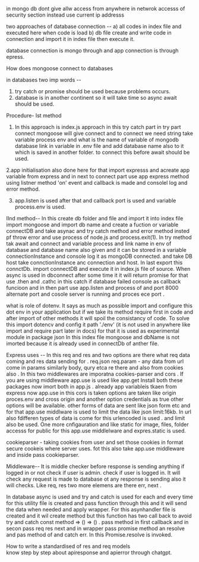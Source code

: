 in mongo db dont give allw access from anywhere in netwrok accesss of security section instead use current ip addresss


two approaches of database connection -- a) all codes in index file and executed here when code is load 
b) db file create and write code in connection and import it in index file then execute it.

database connection is mongo through and app connection is through epress.


How does mongoose connect to databases 


in databases two imp words --
1) try catch or promise should be used because problems occurs.
2) database is in another continent so it will take time so async await should be used.


Procedure-
Ist method
1. In this approach is index.js approach in this try catch part in try part connect mongoose will give connect and to connect we need string take variable process env and what is the name of variable of mongodb database link in variable in .env file and add database name also to it which is saved in another folder. to connect this before await should be used.

2.app initialisation also done here for that import expresss and acreate app variable from express and in next to connect part use app express method using listner method 'on' event and callback is made and consolel log and error method.

3. app.listen is used after that and callback port is used and variable process.env is used.


IInd method--
In this create db folder and file and import it into index file
import mongoose and import db name  and create a fuction or variable connectDB and take asynac and try catch method and error method insted pf throw error and use process of node.js and process.exit(1).
In try method tak await and connect and variable process and link name in env of database and database name also given and it can be stored in a variable connectionInstance and console log it as mongoDB connected. and take DB host take connctionInstance anc connection and host. In last export this connctDb.
import connectDB and execute it in index.js file of source. When async is used in dbconnect after some time it it will return promise for that use .then and .cathc in this catch if database failed console as callback funcioon and in then part use app.listen and process of and port 8000 alternate port and cosole server is running and proces ece port .

what is role of dotenv.
It says as much as possible import and configure this dot env in your application but if we take its method require first in code and after import of other methods it will spoil the consistancy of code.
To solve this import dotencv and config it path './env'
(it is not used in anywhere like import and require part later in docs) for that it is used as experimental module in package json
In this index file mongoose and dbName is not imorted because it is already used in connectDb of anther file.

Express uses --
In this req and res and two options are there what req data coming and res data sending for . req.json req.param - any data from url come in params similarly body, qury etca re there and also from cookies also .
In this two middlewares are imporatna cookies-parser and cors .
If you are using middleware app.use is used like app.get
Install both these packages 
now imort both in app.js . already app variableis tkaen from express
now app.use in this cors is taken options are taken like origin proces.env and cross origin and another option credentials as true other options will be available. 
other forms of data are sent like json form etc and for that app.use middlware  is used to limit the data like json limit:16kb. In url also fdifferen types of data is come for this urlencoded is used . and limit also be used.
One more cnfigauration and like static for image, files, folder accesss for public for this app.use middlelware and expres.static is used.


cookieparser - taking cookies from user and set those cookies in format secure cookeis where server uses.
fot this also take app.use middleware and inside pass cookieparser.

Middleware--
It is middle checker before response is sending anything if logged in or not check if user is admin. check if user is logged in. It will check any request is made to database ot any response is sending also it will checks.
Like req, res two more elemens are  there err, next .

In database async is used and try and catch is used for each and every time for this utility file is created and pass function through this and it will send the data when needed and apply wrapper.
For this asynhandler file is created and it wil create method but this function has two call back to avoid try and catch
 const method => () => () . pass method in first callback and in secon pass req res  next  and in wrapper pass promise method an resolve and pas method of and catch err. In this Promise.resolve is invoked.

How to write a standardised of res and req models  
know step by step about apiresponse and apierror through chatgpt.


